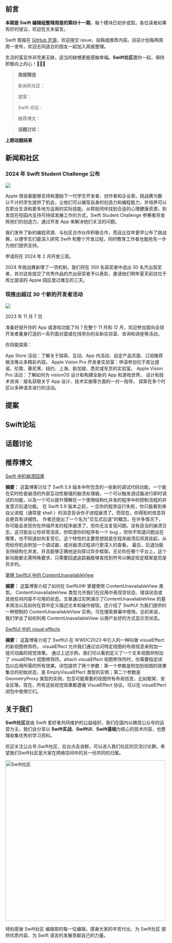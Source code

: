 ## 前言

**本期是 Swift 编辑组整理周报的第四十一期**，每个模块已初步成型。各位读者如果有好的提议，欢迎在文末留言。

Swift 周报在 [GitHub 开源](https://github.com/SwiftCommunityRes/SwiftWeekly "SwiftWeekly")，欢迎提交 issue，投稿或推荐内容。目前计划每两周周一发布，欢迎志同道合的朋友一起加入周报整理。

生活的富足并非完美无缺，适当的缺憾更能感触幸福。**Swift社区**邀你一起，保持积极向上的心！👊👊👊

> **周报精选**
>
> 新闻和社区：
> 
> 提案：
> 
> Swift 论坛：
>
> 推荐博文：

> **话题讨论：** 
> 
> 

**上期话题结果**



## 新闻和社区

### 2024 年 Swift Student Challenge 公布

![](https://devimages-cdn.apple.com/wwdc-services/articles/images/5D41BDFB-09E7-4A11-8376-C037FBF3DCF3/2048.jpeg)

Apple 很自豪能够支持和激励下一代学生开发者、创作者和企业家。挑战赛为数以千计的学生提供了机会，让他们可以展现自身的创造力和编程能力，并培养可以在职业生涯和更多地方运用的实际技能。从帮助同伴找到合适的心理健康资源，到发现在校园内支持可持续发展工作的方式，Swift Student Challenge 参赛者将发挥他们的创造力，通过开发 App 来解决他们关注的问题。

我们发布了新的编程资源、与社区合作伙伴积极合作，而且比往年更早公布了挑战赛，以便学生们能深入研究 Swift 和整个开发过程，同时教育工作者也能抢先一步为他们提供支持。

申请将在 2024 年 2 月开放三周。

2024 年挑战赛新增了一项机制，我们将在 350 名获奖者中选出 50 名杰出获奖者，并对这些提交了优秀作品的杰出获奖者予以表彰，邀请他们明年夏天前往位于库比提诺的 Apple 园区度过难忘的三天。

### 现推出超过 30 个新的开发者活动

![](https://devimages-cdn.apple.com/wwdc-services/articles/images/E37E35FD-D28B-4204-8107-425410EF41F5/2048.jpeg)

2023 年 11 月 7 日

准备好提升你的 App 或游戏功能了吗？在整个 11 月和 12 月，欢迎参加面向全球开发者量身打造的一系列面对面或在线举办的全新实验室、咨询和讲座等活动。

你将能探索：

App Store 活动：了解关于探索、互动、App 内活动、自定产品页面、订阅推荐做法等众多精彩内容。
Apple Vision Pro 开发者实验室：申请参加位于库比提诺、伦敦、慕尼黑、纽约、上海、新加坡、悉尼或东京的实验室。
Apple Vision Pro 活动：了解如何为 visionOS 设计和构建全新的 App 和游戏世界。
设计和技术咨询：报名获取关于 App 设计、技术实施等方面的一对一指导。
探索在多个时区以多种语言进行的活动。

## 提案


## Swift论坛

## 话题讨论

## 推荐博文

[ Swift 中的崩溃回溯](https://www.swift.org/blog/swift-5.9-backtraces/ " Swift 中的崩溃回溯")

**摘要：**  这篇博客讨论了 Swift 5.9 版本中所包含的一些新的调试代码功能，一个能在实时检查崩溃的外部互动性极强的崩溃处理器，一个可以触发调试器进行即时调试的功能，以及一个可以提升理解在一个使用结构化并发的程序中的控制流程的并发意识后退功能。
在 Swift 5.9 版本之前，一旦你的程序运行失败，你只能看到来自父进程（通常是 shell ）的消息告诉你子进程崩溃了。而现在，你得到的信息将会更具有详细性。
作者还提出了一个名为"交互式后退"的概念。在许多情况下，你可能会发现你在终端开发的程序崩溃了，但你无法复现问题。没有适当的崩溃日志，这可能会让你非常沮丧，你知道你的程序有一个 bug ，但你不知道问题出在哪里，也不知道如何复现它。这个特性的主要思想就是在程序崩溃后将其挂起，从而给你机会附加一个调试器，或对崩溃过程进行更深入的查看。
最后，后退功能支持结构化并发，并且能够正确地逆向穿过异步框架。无论你在哪个平台上，这个新功能都无需特殊要求，只需要回退追踪器能够查找到符号以确定给定框架是否是异步的。

[掌握 SwiftUI 中的 ContentUnavailableView ](https://swiftwithmajid.com/2023/10/31/mastering-contentunavailableview-in-swiftui/ "掌握 SwiftUI 中的 ContentUnavailableView ")

**摘要：**  这篇博客介绍了如何在 SwiftUI中 掌握使用 ContentUnavailableView 类型。 ContentUnavailableView 类型允许我们在应用中表现空状态、错误状态或其他任何内容不可用的状态。文章通过实例演示了ContentUnavailableView 的基本用法以及如何在其中定义描述文本和操作按钮。还介绍了 SwiftUI 为我们提供的一种预制的 ContentUnavailableView 实例，可在搜索屏幕中使用。总的来说，我们学会了如何利用 ContentUnavailableView 以用户友好的方式显示空状态。

[ SwiftUI 中的 visual effects ](https://swiftwithmajid.com/2023/11/07/visual-effects-in-swiftui/ " SwiftUI 中的 visual effects ")

**摘要：** 这篇博客介绍了 SwiftUI 在 WWDC2023 中引入的一种叫做 visualEffect 的新视图修饰符。 visualEffect 允许我们通过访问特定视图的布局信息来附加一组可动画的视觉效果。
通过上述示例，我们可以看到定义了一个文本视图并附加了 visualEffect 视图修饰符。attach visualEffect 视图修饰符时，你需要指定闭包以应用所需的所有效果。闭包提供了两个参数：第一个参数是附加到视图的效果集合的初始状态，是 EmptyVisualEffect 类型的实例；第二个参数是 GeometryProxy 类型的实例，包含可能需要的视图所有布局信息，比如框架、安全区等。现在，所有这些视觉效果都遵循 VisualEffect 协议，可以在 visualEffect 闭包中使用它们。

## 关于我们

**Swift社区**是由 Swift 爱好者共同维护的公益组织，我们在国内以微信公众号的运营为主，我们会分享以 **Swift实战**、**SwiftUl**、**Swift基础**为核心的技术内容，也整理收集优秀的学习资料。

欢迎关注公众号:Swift社区，后台点击进群，可以进入我们社区的交流讨论群。希望我们Swift社区是大家在网络空间中的另一份共同的归属。

<img width="500" alt="Swift社区" src="https://user-images.githubusercontent.com/24238160/132703149-34121c6c-fd18-491c-a697-58a0fabf3060.png">

特别感谢 Swift社区 编辑部的每一位编辑，感谢大家的辛苦付出，为 Swift社区 提供优质内容，为 Swift 语言的发展贡献自己的力量。
